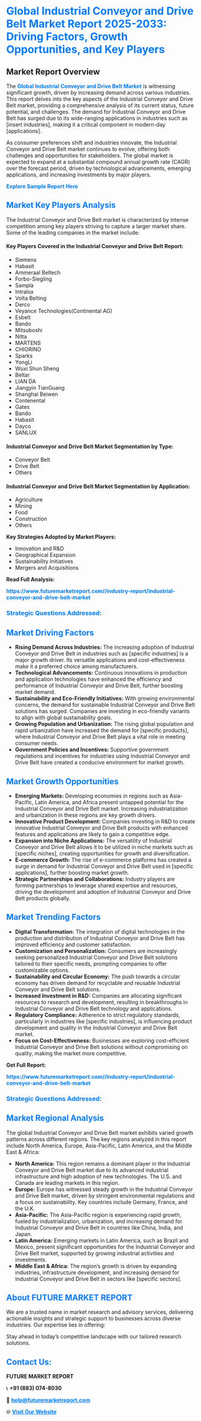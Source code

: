 <h1 style="color: #007BFF;">Global Industrial Conveyor and Drive Belt Market Report 2025-2033: Driving Factors, Growth Opportunities, and Key Players</h1>

<section id="overview">
<h2>Market Report Overview</h2>
<p>The <a href="https://www.futuremarketreport.com//industry-report/industrial-conveyor-and-drive-belt-market" style="color: #007BFF; text-decoration: none;"><strong>Global Industrial Conveyor and Drive Belt Market</strong></a> is witnessing significant growth, driven by increasing demand across various industries. This report delves into the key aspects of the Industrial Conveyor and Drive Belt market, providing a comprehensive analysis of its current status, future potential, and challenges. The demand for Industrial Conveyor and Drive Belt has surged due to its wide-ranging applications in industries such as [insert industries], making it a critical component in modern-day [applications].</p>
<p>As consumer preferences shift and industries innovate, the Industrial Conveyor and Drive Belt market continues to evolve, offering both challenges and opportunities for stakeholders. The global market is expected to expand at a substantial compound annual growth rate (CAGR) over the forecast period, driven by technological advancements, emerging applications, and increasing investments by major players.</p>
</section>

<section id="overview">
<p><a href="https://www.futuremarketreport.com//request-sample/reportId=59221" style="color: #007BFF; text-decoration: none;"><strong>Explore Sample Report Here</strong></a></p>
</section>

<section id="key-players">
<h2 style="color: #007BFF;">Market Key Players Analysis</h2>
<p>The Industrial Conveyor and Drive Belt market is characterized by intense competition among key players striving to capture a larger market share. Some of the leading companies in the market include:</p>
<h4>Key Players Covered in the Industrial Conveyor and Drive Belt Report:</h4>
<ul><li>Siemens</li><li>Habasit</li><li>Ammeraal Beltech</li><li>Forbo-Siegling</li><li>Sampla</li><li>Intralox</li><li>Volta Belting</li><li>Derco</li><li>Veyance Technologies(Continental AG)</li><li>Esbelt</li><li>Bando</li><li>Mitsuboshi</li><li>Nitta</li><li>MARTENS</li><li>CHIORINO</li><li>Sparks</li><li>YongLi</li><li>Wuxi Shun Sheng</li><li>Beltar</li><li>LIAN DA</li><li>Jiangyin TianGuang</li><li>Shanghai Beiwen</li><li>Contenental</li><li>Gates</li><li>Bando</li><li>Habasit</li><li>Dayco</li><li>SANLUX</li></ul>
<h4>Industrial Conveyor and Drive Belt Market Segmentation by Type:</h4>
<ul><li>Conveyor Belt</li><li>Drive Belt</li><li>Others</li></ul>

<h4>Industrial Conveyor and Drive Belt Market Segmentation by Application:</h4>
<ul><li>Agriculture</li><li>Mining</li><li>Food</li><li>Construction</li><li>Others</li></ul>
<p><strong>Key Strategies Adopted by Market Players:</strong></p>
<ul>
<li>Innovation and R&D</li>
<li>Geographical Expansion</li>
<li>Sustainability Initiatives</li>
<li>Mergers and Acquisitions</li>
</ul>
</section>

<section>
<p><strong>Read Full Analysis: </strong></p><a href="https://www.futuremarketreport.com//industry-report/industrial-conveyor-and-drive-belt-market" style="color: #007BFF; text-decoration: none;"><strong>https://www.futuremarketreport.com//industry-report/industrial-conveyor-and-drive-belt-market</strong></a>
<h3 style="color: #007BFF;">Strategic Questions Addressed:</h3>
</section>

<section id="driving-factors">
<h2 style="color: #007BFF;">Market Driving Factors</h2>
<ul>
<li><strong>Rising Demand Across Industries:</strong> The increasing adoption of Industrial Conveyor and Drive Belt in industries such as [specific industries] is a major growth driver. Its versatile applications and cost-effectiveness make it a preferred choice among manufacturers.</li>
<li><strong>Technological Advancements:</strong> Continuous innovations in production and application technologies have enhanced the efficiency and performance of Industrial Conveyor and Drive Belt, further boosting market demand.</li>
<li><strong>Sustainability and Eco-Friendly Initiatives:</strong> With growing environmental concerns, the demand for sustainable Industrial Conveyor and Drive Belt solutions has surged. Companies are investing in eco-friendly variants to align with global sustainability goals.</li>
<li><strong>Growing Population and Urbanization:</strong> The rising global population and rapid urbanization have increased the demand for [specific products], where Industrial Conveyor and Drive Belt plays a vital role in meeting consumer needs.</li>
<li><strong>Government Policies and Incentives:</strong> Supportive government regulations and incentives for industries using Industrial Conveyor and Drive Belt have created a conducive environment for market growth.</li>
</ul>
</section>

<section id="growth-opportunities">
<h2 style="color: #007BFF;">Market Growth Opportunities</h2>
<ul>
<li><strong>Emerging Markets:</strong> Developing economies in regions such as Asia-Pacific, Latin America, and Africa present untapped potential for the Industrial Conveyor and Drive Belt market. Increasing industrialization and urbanization in these regions are key growth drivers.</li>
<li><strong>Innovative Product Development:</strong> Companies investing in R&D to create innovative Industrial Conveyor and Drive Belt products with enhanced features and applications are likely to gain a competitive edge.</li>
<li><strong>Expansion into Niche Applications:</strong> The versatility of Industrial Conveyor and Drive Belt allows it to be utilized in niche markets such as [specific niches], creating opportunities for growth and diversification.</li>
<li><strong>E-commerce Growth:</strong> The rise of e-commerce platforms has created a surge in demand for Industrial Conveyor and Drive Belt used in [specific applications], further boosting market growth.</li>
<li><strong>Strategic Partnerships and Collaborations:</strong> Industry players are forming partnerships to leverage shared expertise and resources, driving the development and adoption of Industrial Conveyor and Drive Belt products globally.</li>
</ul>
</section>

<section id="trending-factors">
<h2 style="color: #007BFF;">Market Trending Factors</h2>
<ul>
<li><strong>Digital Transformation:</strong> The integration of digital technologies in the production and distribution of Industrial Conveyor and Drive Belt has improved efficiency and customer satisfaction.</li>
<li><strong>Customization and Personalization:</strong> Consumers are increasingly seeking personalized Industrial Conveyor and Drive Belt solutions tailored to their specific needs, prompting companies to offer customizable options.</li>
<li><strong>Sustainability and Circular Economy:</strong> The push towards a circular economy has driven demand for recyclable and reusable Industrial Conveyor and Drive Belt solutions.</li>
<li><strong>Increased Investment in R&D:</strong> Companies are allocating significant resources to research and development, resulting in breakthroughs in Industrial Conveyor and Drive Belt technology and applications.</li>
<li><strong>Regulatory Compliance:</strong> Adherence to strict regulatory standards, particularly in industries like [specific industries], is influencing product development and quality in the Industrial Conveyor and Drive Belt market.</li>
<li><strong>Focus on Cost-Effectiveness:</strong> Businesses are exploring cost-efficient Industrial Conveyor and Drive Belt solutions without compromising on quality, making the market more competitive.</li>
</ul>
</section>

<section>
<p><strong>Get Full Report: </strong></p><a href="https://www.futuremarketreport.com//industry-report/industrial-conveyor-and-drive-belt-market" style="color: #007BFF; text-decoration: none;"><strong>https://www.futuremarketreport.com//industry-report/industrial-conveyor-and-drive-belt-market</strong></a>
<h3 style="color: #007BFF;">Strategic Questions Addressed:</h3>
</section>


<section id="regional-analysis">
<h2 style="color: #007BFF;">Market Regional Analysis</h2>
<p>The global Industrial Conveyor and Drive Belt market exhibits varied growth patterns across different regions. The key regions analyzed in this report include North America, Europe, Asia-Pacific, Latin America, and the Middle East & Africa:</p>
<ul>
<li><strong>North America:</strong> This region remains a dominant player in the Industrial Conveyor and Drive Belt market due to its advanced industrial infrastructure and high adoption of new technologies. The U.S. and Canada are leading markets in this region.</li>
<li><strong>Europe:</strong> Europe has witnessed steady growth in the Industrial Conveyor and Drive Belt market, driven by stringent environmental regulations and a focus on sustainability. Key countries include Germany, France, and the U.K.</li>
<li><strong>Asia-Pacific:</strong> The Asia-Pacific region is experiencing rapid growth, fueled by industrialization, urbanization, and increasing demand for Industrial Conveyor and Drive Belt in countries like China, India, and Japan.</li>
<li><strong>Latin America:</strong> Emerging markets in Latin America, such as Brazil and Mexico, present significant opportunities for the Industrial Conveyor and Drive Belt market, supported by growing industrial activities and investments.</li>
<li><strong>Middle East & Africa:</strong> The region’s growth is driven by expanding industries, infrastructure development, and increasing demand for Industrial Conveyor and Drive Belt in sectors like [specific sectors].</li>
</ul>
</section>

<footer>
<h2 style="color: #007BFF;">About FUTURE MARKET REPORT</h2>
<p>We are a trusted name in market research and advisory services, delivering actionable insights and strategic support to businesses across diverse industries. Our expertise lies in offering:</p>

<p>Stay ahead in today’s competitive landscape with our tailored research solutions.</p>

<h2 style="color: #007BFF;">Contact Us:</h2>
<p><strong>FUTURE MARKET REPORT</strong></p>
<p>📞 <strong>+91 (883) 074-8030</strong></p>
<p>📧 <strong><a href="mailto:help@futuremarketreport.com" style="color: #007BFF;">help@futuremarketreport.com</a></strong></p>
<p>🌐 <strong><a href="https://www.futuremarketreport.com/" style="color: #007BFF;">Visit Our Website</a></strong></p>
</footer>